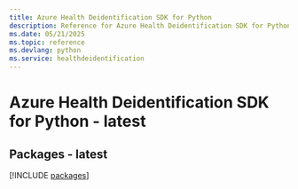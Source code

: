 ```yaml
---
title: Azure Health Deidentification SDK for Python
description: Reference for Azure Health Deidentification SDK for Python
ms.date: 05/21/2025
ms.topic: reference
ms.devlang: python
ms.service: healthdeidentification
---
```

# Azure Health Deidentification SDK for Python - latest
## Packages - latest
[!INCLUDE [packages](health-deidentification-index.md)]